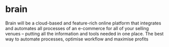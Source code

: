 # brain
Brain will be a cloud-based and feature-rich online platform that integrates and automates all processes of an e-commerce for all of your selling venues – putting all the information and tools needed in one place. The best way to automate processes, optimise workflow and maximise profits
